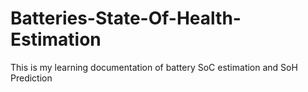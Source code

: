 # Batteries-State-Of-Health-Estimation

This is my learning documentation of battery SoC estimation and SoH Prediction
